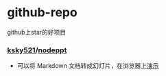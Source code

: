 # github-repo
github上star的好项目

### [ksky521](https://github.com/ksky521)/**[nodeppt](https://github.com/ksky521/nodeppt)**
- 可以将 Markdown 文档转成幻灯片，在浏览器上[演示](https://nodeppt.js.org/#slide=1)
